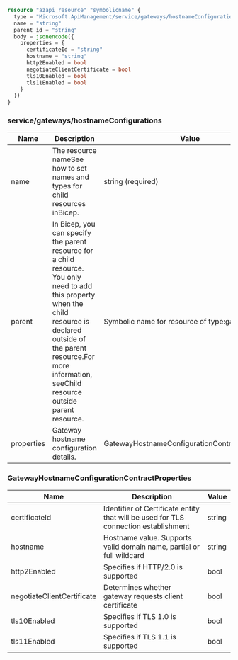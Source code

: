 ```terraform
resource "azapi_resource" "symbolicname" {
  type = "Microsoft.ApiManagement/service/gateways/hostnameConfigurations@2023-05-01-preview"
  name = "string"
  parent_id = "string"
  body = jsonencode({
    properties = {
      certificateId = "string"
      hostname = "string"
      http2Enabled = bool
      negotiateClientCertificate = bool
      tls10Enabled = bool
      tls11Enabled = bool
    }
  })
}

```

### service/gateways/hostnameConfigurations

| Name | Description | Value |
|-|-|-|
| name | The resource nameSee how to set names and types for child resources inBicep. | string (required) |
| parent | In Bicep, you can specify the parent resource for a child resource. You only need to add this property when the child resource is declared outside of the parent resource.For more information, seeChild resource outside parent resource. | Symbolic name for resource of type:gateways |
| properties | Gateway hostname configuration details. | GatewayHostnameConfigurationContractProperties |


### GatewayHostnameConfigurationContractProperties

| Name | Description | Value |
|-|-|-|
| certificateId | Identifier of Certificate entity that will be used for TLS connection establishment | string |
| hostname | Hostname value. Supports valid domain name, partial or full wildcard | string |
| http2Enabled | Specifies if HTTP/2.0 is supported | bool |
| negotiateClientCertificate | Determines whether gateway requests client certificate | bool |
| tls10Enabled | Specifies if TLS 1.0 is supported | bool |
| tls11Enabled | Specifies if TLS 1.1 is supported | bool |


